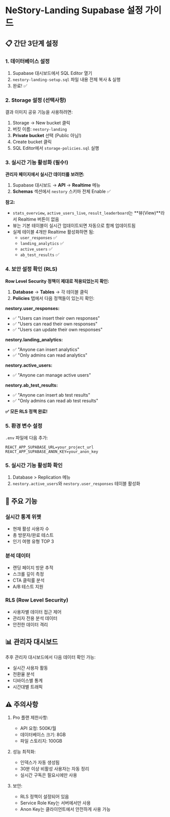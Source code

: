 # NeStory-Landing Supabase 설정 가이드

## 📋 간단 3단계 설정

### 1. 데이터베이스 설정
1. Supabase 대시보드에서 SQL Editor 열기
2. `nestory-landing-setup.sql` 파일 내용 전체 복사 & 실행
3. 완료! ✅

### 2. Storage 설정 (선택사항)
결과 이미지 공유 기능을 사용하려면:
1. Storage → New bucket 클릭
2. 버킷 이름: `nestory-landing`
3. **Private bucket** 선택 (Public 아님!)
4. Create bucket 클릭
5. SQL Editor에서 `storage-policies.sql` 실행

### 3. 실시간 기능 활성화 (필수!)
**관리자 페이지에서 실시간 데이터를 보려면:**

1. Supabase 대시보드 → **API** → **Realtime** 메뉴
2. **Schemas** 섹션에서 `nestory` 스키마 전체 Enable ✅

**참고:** 
- `stats_overview`, `active_users_live`, `result_leaderboard`는 **뷰(View)**라서 Realtime 버튼이 없음
- 뷰는 기본 테이블이 실시간 업데이트되면 자동으로 함께 업데이트됨
- 실제 테이블 4개만 Realtime 활성화하면 됨:
  - `user_responses` ✅
  - `landing_analytics` ✅  
  - `active_users` ✅
  - `ab_test_results` ✅

### 4. 보안 설정 확인 (RLS)
**Row Level Security 정책이 제대로 적용되었는지 확인:**

1. **Database** → **Tables** → 각 테이블 클릭
2. **Policies** 탭에서 다음 정책들이 있는지 확인:

**nestory.user_responses:**
- ✅ "Users can insert their own responses"
- ✅ "Users can read their own responses"  
- ✅ "Users can update their own responses"

**nestory.landing_analytics:**
- ✅ "Anyone can insert analytics"
- ✅ "Only admins can read analytics"

**nestory.active_users:**
- ✅ "Anyone can manage active users"

**nestory.ab_test_results:**
- ✅ "Anyone can insert ab test results"
- ✅ "Only admins can read ab test results"

**✅ 모든 RLS 정책 완료!**

### 5. 환경 변수 설정
`.env` 파일에 다음 추가:
```
REACT_APP_SUPABASE_URL=your_project_url
REACT_APP_SUPABASE_ANON_KEY=your_anon_key
```

### 5. 실시간 기능 활성화 확인
1. Database > Replication 메뉴
2. `nestory.active_users`와 `nestory.user_responses` 테이블 활성화

## 🚀 주요 기능

### 실시간 통계 위젯
- 현재 활성 사용자 수
- 총 방문자/완료 테스트
- 인기 여행 유형 TOP 3

### 분석 데이터
- 랜딩 페이지 방문 추적
- 스크롤 깊이 측정
- CTA 클릭률 분석
- A/B 테스트 지원

### RLS (Row Level Security)
- 사용자별 데이터 접근 제어
- 관리자 전용 분석 데이터
- 안전한 데이터 격리

## 📊 관리자 대시보드

추후 관리자 대시보드에서 다음 데이터 확인 가능:
- 실시간 사용자 활동
- 전환율 분석
- 디바이스별 통계
- 시간대별 트래픽

## ⚠️ 주의사항

1. Pro 플랜 제한사항:
   - API 요청: 500K/월
   - 데이터베이스 크기: 8GB
   - 파일 스토리지: 100GB

2. 성능 최적화:
   - 인덱스가 자동 생성됨
   - 30분 이상 비활성 사용자는 자동 정리
   - 실시간 구독은 필요시에만 사용

3. 보안:
   - RLS 정책이 설정되어 있음
   - Service Role Key는 서버에서만 사용
   - Anon Key는 클라이언트에서 안전하게 사용 가능